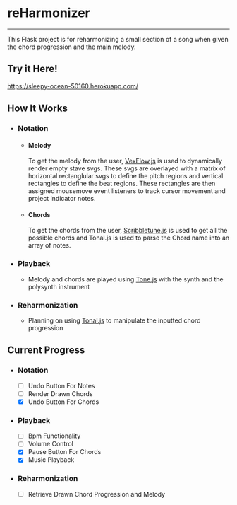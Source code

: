 # reHarmonizer #
- - - -
This Flask project is for reharmonizing a small section of a song when given the chord progression and the main melody.

## Try it Here! ##
https://sleepy-ocean-50160.herokuapp.com/

## How It Works ##

* ### Notation ###
    * #### Melody ####
      To get the melody from the user, [VexFlow.js](https://github.com/0xfe/vexflow) is used to dynamically render empty stave svgs. These svgs are
      overlayed with a matrix of horizontal rectanglular svgs to define the pitch regions and vertical rectangles to
      define the beat regions. These rectangles are then assigned mousemove event listeners to track cursor movement and
      project indicator notes.
    * #### Chords ####
      To get the chords from the user, [Scribbletune.js](https://github.com/scribbletune/scribbletune) is used to get all the possible chords and Tonal.js is used to
      parse the Chord name into an array of notes.
* ### Playback ###
    * Melody and chords are played using [Tone.js](https://github.com/Tonejs/Tone.js/) with the synth and the polysynth instrument

* ### Reharmonization ###
    * Planning on using [Tonal.js](https://github.com/tonaljs/tonal) to manipulate the inputted chord progression

## Current Progress ##

* ### Notation ###
    - [ ] Undo Button For Notes
    - [ ] Render Drawn Chords
    - [x] Undo Button For Chords

* ### Playback ###
    - [ ] Bpm Functionality
    - [ ] Volume Control
    - [x] Pause Button For Chords
    - [x] Music Playback

* ### Reharmonization ###
    - [ ] Retrieve Drawn Chord Progression and Melody



